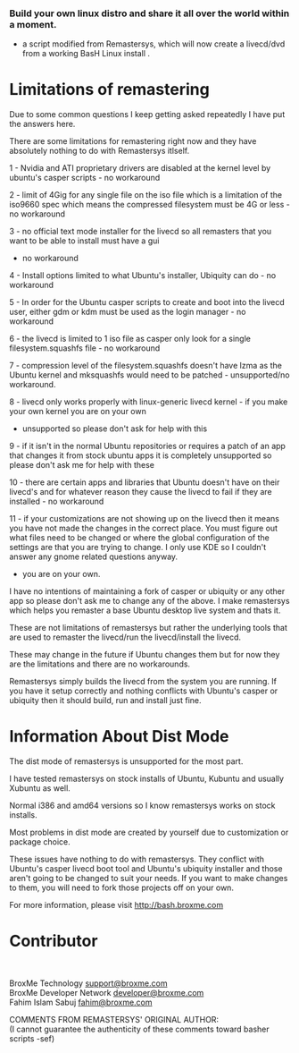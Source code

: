 

<h3>Build your own linux distro and share it all over the world within a moment.</h3>


- a script modified from Remastersys, which will now create a livecd/dvd 
from a working BasH Linux install .


Limitations of remastering
========================== 

Due to some common questions I keep getting asked repeatedly I have put the answers here.

There are some limitations for remastering right now and they have absolutely nothing to do with Remastersys itlself.

1 - Nvidia and ATI proprietary drivers are disabled at the kernel level by ubuntu's casper scripts - no workaround

2 - limit of 4Gig for any single file on the iso file which is a limitation of the iso9660 spec which means the 
compressed filesystem must be 4G or less - no workaround

3 - no official text mode installer for the livecd so all remasters that you want to be able to install must have a gui
- no workaround

4 - Install options limited to what Ubuntu's installer, Ubiquity can do - no workaround

5 - In order for the Ubuntu casper scripts to create and boot into the livecd user, either gdm or kdm must be used
as the login manager - no workaround

6 - the livecd is limited to 1 iso file as casper only look for a single filesystem.squashfs file - no workaround

7 - compression level of the filesystem.squashfs doesn't have lzma as the Ubuntu kernel and mksquashfs would need
to be patched - unsupported/no workaround.

8 - livecd only works properly with linux-generic livecd kernel - if you make your own kernel you are on your own
- unsupported so please don't ask for help with this

9 - if it isn't in the normal Ubuntu repositories or requires a patch of an app that changes it from stock ubuntu apps
it is completely unsupported so please don't ask me for help with these

10 - there are certain apps and libraries that Ubuntu doesn't have on their livecd's and for whatever reason they
cause the livecd to fail if they are installed - no workaround

11 - if your customizations are not showing up on the livecd then it means you have not made the changes in the
correct place.  You must figure out what files need to be changed or where the global configuration of the settings
are that you are trying to change.  I only use KDE so I couldn't answer any gnome related questions anyway.
- you are on your own.

I have no intentions of maintaining a fork of casper or ubiquity or any other app so please don't ask me to change
any of the above.  I make remastersys which helps you remaster a base Ubuntu desktop live system and thats it.

These are not limitations of remastersys but rather the underlying tools that are used to remaster the
livecd/run the livecd/install the livecd.

These may change in the future if Ubuntu changes them but for now they are the limitations and there are no workarounds.

Remastersys simply builds the livecd from the system you are running.  If you have it setup correctly and
nothing conflicts with Ubuntu's casper or ubiquity then it should build, run and install just fine.

 
Information About Dist Mode
===========================

The dist mode of remastersys is unsupported for the most part.

I have tested remastersys on stock installs of Ubuntu, Kubuntu and usually Xubuntu as well.

Normal i386 and amd64 versions so I know remastersys works on stock installs.

Most problems in dist mode are created by yourself due to customization or package choice.

These issues have nothing to do with remastersys.
They conflict with Ubuntu's casper livecd boot tool and Ubuntu's ubiquity installer and those aren't
going to be changed to suit your needs.  If you want to make changes to them, you will need to fork
those projects off on your own.


For more information, please visit http://bash.broxme.com
<br >
<h1>Contributor </h1>
<br >

BroxMe Technology <support@broxme.com>
<br >
BroxMe Developer Network  <developer@broxme.com>
<br >
Fahim Islam Sabuj  <fahim@broxme.com>
<br >

COMMENTS FROM REMASTERSYS' ORIGINAL AUTHOR:<br >
(I cannot guarantee the authenticity of these comments toward basher scripts -sef)

